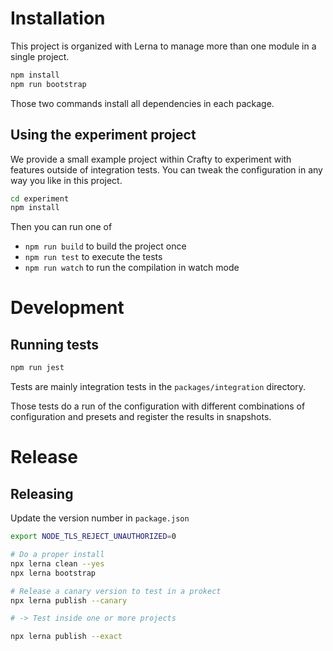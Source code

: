 # Installation

This project is organized with Lerna to manage more than one module in a single project.

```bash
npm install
npm run bootstrap
```

Those two commands install all dependencies in each package.

## Using the experiment project

We provide a small example project within Crafty to experiment with features outside of integration tests.
You can tweak the configuration in any way you like in this project.

```bash
cd experiment
npm install
```

Then you can run one of

* `npm run build` to build the project once
* `npm run test` to execute the tests
* `npm run watch` to run the compilation in watch mode

# Development

## Running tests

```bash
npm run jest
```

Tests are mainly integration tests in the `packages/integration` directory.

Those tests do a run of the configuration with different combinations of configuration and presets and register the results in snapshots.

# Release

## Releasing

Update the version number in `package.json`

```bash
export NODE_TLS_REJECT_UNAUTHORIZED=0

# Do a proper install
npx lerna clean --yes
npx lerna bootstrap

# Release a canary version to test in a prokect
npx lerna publish --canary

# -> Test inside one or more projects

npx lerna publish --exact
```

